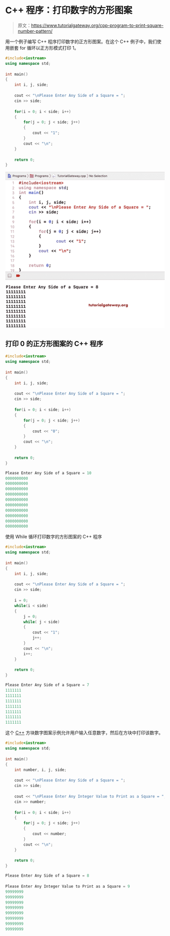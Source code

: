 # C++ 程序：打印数字的方形图案

> 原文：<https://www.tutorialgateway.org/cpp-program-to-print-square-number-pattern/>

用一个例子编写 C++ 程序打印数字的正方形图案。在这个 C++ 例子中，我们使用嵌套 for 循环以正方形模式打印 1。

```cpp
#include<iostream>
using namespace std;

int main()
{
	int i, j, side;

    cout << "\nPlease Enter Any Side of a Square = ";
    cin >> side;

    for(i = 0; i < side; i++)
    {
    	for(j = 0; j < side; j++)
		{
           	cout << "1";
        }
        cout << "\n";
    }

 	return 0;
}
```

![C++ Program to Print Square Number Pattern 1](img/3b45b6da0454c3417a0f449ad3ed5687.png)

## 打印 0 的正方形图案的 C++ 程序

```cpp
#include<iostream>
using namespace std;

int main()
{
	int i, j, side;

    cout << "\nPlease Enter Any Side of a Square = ";
    cin >> side;

    for(i = 0; i < side; i++)
    {
    	for(j = 0; j < side; j++)
		{
           	cout << "0";
        }
        cout << "\n";
    }

 	return 0;
}
```

```cpp
Please Enter Any Side of a Square = 10
0000000000
0000000000
0000000000
0000000000
0000000000
0000000000
0000000000
0000000000
0000000000
0000000000
```

使用 While 循环打印数字的方形图案的 C++ 程序

```cpp
#include<iostream>
using namespace std;

int main()
{
	int i, j, side;

    cout << "\nPlease Enter Any Side of a Square = ";
    cin >> side;

    i = 0;  
    while(i < side)
    {
    	j = 0;
    	while( j < side)
		{
           	cout << "1";
           	j++;
        }
        cout << "\n";
        i++;
    }

 	return 0;
}
```

```cpp
Please Enter Any Side of a Square = 7
1111111
1111111
1111111
1111111
1111111
1111111
1111111
```

这个 [C++](https://www.tutorialgateway.org/cpp-programs/) 方块数字图案示例允许用户输入任意数字，然后在方块中打印该数字。

```cpp
#include<iostream>
using namespace std;

int main()
{
	int number, i, j, side;

    cout << "\nPlease Enter Any Side of a Square = ";
    cin >> side;

	cout << "\nPlease Enter Any Integer Value to Print as a Square = ";
    cin >> number;

    for(i = 0; i < side; i++)
    {
    	for(j = 0; j < side; j++)
		{
           	cout << number;
        }
        cout << "\n";
    }

 	return 0;
}
```

```cpp
Please Enter Any Side of a Square = 8

Please Enter Any Integer Value to Print as a Square = 9
99999999
99999999
99999999
99999999
99999999
99999999
99999999
99999999
```